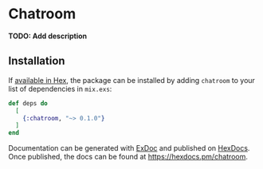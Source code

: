 # Chatroom

**TODO: Add description**

## Installation

If [available in Hex](https://hex.pm/docs/publish), the package can be installed
by adding `chatroom` to your list of dependencies in `mix.exs`:

```elixir
def deps do
  [
    {:chatroom, "~> 0.1.0"}
  ]
end
```

Documentation can be generated with [ExDoc](https://github.com/elixir-lang/ex_doc)
and published on [HexDocs](https://hexdocs.pm). Once published, the docs can
be found at <https://hexdocs.pm/chatroom>.

